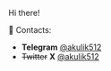 Hi there!

📨 Contacts:
- **Telegram** [@akulik512](https://t.me/akulik512)
- ~~Twitter~~ **X** [@akulik512](https://twitter.com/akulik512)
